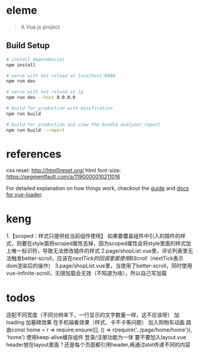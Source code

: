 # eleme

> A Vue.js project

## Build Setup

``` bash
# install dependencies
npm install

# serve with hot reload at localhost:8080
npm run dev

# serve with hot reload at ip
npm run dev --host 0.0.0.0

# build for production with minification
npm run build

# build for production and view the bundle analyzer report
npm run build --report
```

# references
css reset: http://html5reset.org/
html font-size: https://segmentfault.com/a/1190000010211016

For detailed explanation on how things work, checkout the [guide](http://vuejs-templates.github.io/webpack/) and [docs for vue-loader](http://vuejs.github.io/vue-loader).

# keng
1.【scoped：样式只提供给当前组件使用】
如果要覆盖组件中引入的插件的样式，则要在style面把scoped属性去掉，因为scoped属性会将style里面的样式加上唯一标识符，导致无法修改插件的样式
2.page/shopList.vue里，评论列表里无法触发better-scroll，应该在$nextTick的回调里面使用BScroll（$nextTick表示dom渲染后的操作）
3.page/shopList.vue里，当使用了better-scroll，同时使用vue-infinite-scroll，无限加载会无效（不知道为啥），所以自己写加载

# todos
适配不同宽度（不同分辨率下，一行显示的文字数量一样，这不应该呀）
加loading
加墓碑效果
在手机端看效果（样式、卡不卡等问题）
加入购物车动画
路由const home = r => require.ensure([], () => r(require('../page/home/home')), 'home')
使用keep-alive缓存组件
登录/注册功能为一体
要不要加入layout.vue
header放在layout里面？还是每个页面都引用header,再通过slot传递不同的内容
